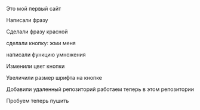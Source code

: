 Это мой первый сайт

Написали фразу

Сделали фразу красной

сделали кнопку: жми меня

написали функцию умножения

Изменили цвет кнопки

Увеличили размер шрифта на кнопке

Добавили удаленный репозиторий
работаем теперь в этом репозитории

Пробуем теперь пушить 